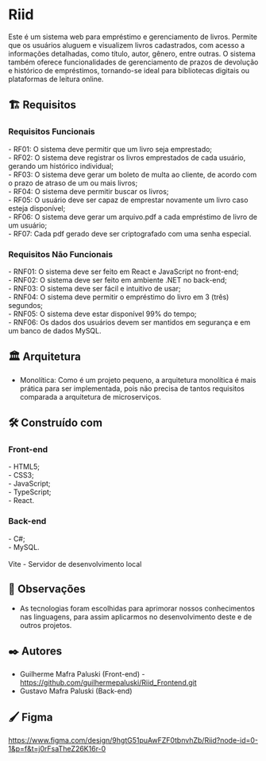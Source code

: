 <h1>Riid</h1>

Este é um sistema web para empréstimo e gerenciamento de livros. Permite que os usuários aluguem e visualizem livros cadastrados, com acesso a informações detalhadas, como título, autor, gênero, entre outras. O sistema também oferece funcionalidades de gerenciamento de prazos de devolução e histórico de empréstimos, tornando-se ideal para bibliotecas digitais ou plataformas de leitura online.

<h2>🏗️ Requisitos</h2>

<h3>Requisitos Funcionais</h3>
- RF01: O sistema deve permitir que um livro seja emprestado;<br>
- RF02: O sistema deve registrar os livros emprestados de cada usuário, gerando um histórico individual;<br>
- RF03: O sistema deve gerar um boleto de multa ao cliente, de acordo com o prazo de atraso de um ou mais livros;<br>
- RF04: O sistema deve permitir buscar os livros;<br>
- RF05: O usuário deve ser capaz de emprestar novamente um livro caso esteja disponível;<br>
- RF06: O sistema deve gerar um arquivo.pdf a cada empréstimo de livro de um usuário;<br>
- RF07: Cada pdf gerado deve ser criptografado com uma senha especial.<br>

<h3>Requisitos Não Funcionais</h3>
- RNF01: O sistema deve ser feito em React e JavaScript no front-end;<br>
- RNF02: O sistema deve ser feito em ambiente .NET no back-end;<br>
- RNF03: O sistema deve ser fácil e intuitivo de usar;<br>
- RNF04: O sistema deve permitir o empréstimo do livro em 3 (três) segundos;<br>
- RNF05: O sistema deve estar disponível 99% do tempo;<br>
- RNF06: Os dados dos usuários devem ser mantidos em segurança e em um banco de dados MySQL.<br>

<h2>🏛️ Arquitetura</h2>

- Monolítica: Como é um projeto pequeno, a arquitetura monolítica é mais prática para ser implementada, pois não precisa de tantos requisitos comparada a arquitetura de microserviços.

<h2>🛠️ Construído com</h2>

<h3>Front-end</h3>
- HTML5;<br>
- CSS3;<br>
- JavaScript;<br>
- TypeScript;<br>
- React.<br>
 
<h3>Back-end</h3>
- C#;<br>
- MySQL.<br>
<br>
Vite - Servidor de desenvolvimento local

<h2>📝 Observações</h2>

- As tecnologias foram escolhidas para aprimorar nossos conhecimentos nas linguagens, para assim aplicarmos no desenvolvimento deste e de outros projetos.
 
<h2>✒️ Autores</h2>
 
- Guilherme Mafra Paluski (Front-end) - https://github.com/guilhermepaluski/Riid_Frontend.git
- Gustavo Mafra Paluski (Back-end)

<h2>🖌️ Figma</h2>

https://www.figma.com/design/9hgtG51puAwFZF0tbnvhZb/Riid?node-id=0-1&p=f&t=j0rFsaTheZ26K16r-0
